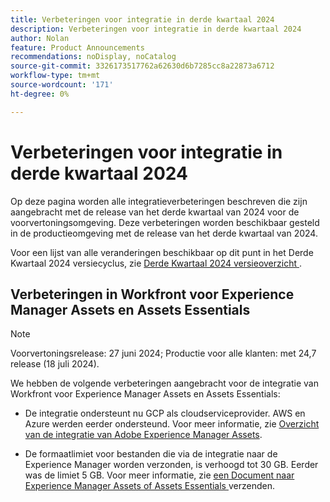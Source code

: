 ```yaml
---
title: Verbeteringen voor integratie in derde kwartaal 2024
description: Verbeteringen voor integratie in derde kwartaal 2024
author: Nolan
feature: Product Announcements
recommendations: noDisplay, noCatalog
source-git-commit: 3326173517762a62630d6b7285cc8a22873a6712
workflow-type: tm+mt
source-wordcount: '171'
ht-degree: 0%

---
```


# Verbeteringen voor integratie in derde kwartaal 2024

Op deze pagina worden alle integratieverbeteringen beschreven die zijn aangebracht met de release van het derde kwartaal van 2024 voor de voorvertoningsomgeving. Deze verbeteringen worden beschikbaar gesteld in de productieomgeving met de release van het derde kwartaal van 2024.

Voor een lijst van alle veranderingen beschikbaar op dit punt in het Derde Kwartaal 2024 versiecyclus, zie [&#x200B; Derde Kwartaal 2024 versieoverzicht &#x200B;](/help/quicksilver/product-announcements/product-releases/24-q3-release-activity/24-q3-release-overview.md).

## Verbeteringen in Workfront voor Experience Manager Assets en Assets Essentials

>[!NOTE]
>
>Voorvertoningsrelease: 27 juni 2024; Productie voor alle klanten: met 24,7 release (18 juli 2024).

We hebben de volgende verbeteringen aangebracht voor de integratie van Workfront voor Experience Manager Assets en Assets Essentials:

* De integratie ondersteunt nu GCP als cloudserviceprovider. AWS en Azure werden eerder ondersteund. Voor meer informatie, zie [&#x200B; Overzicht van de integratie van Adobe Experience Manager Assets &#x200B;](/help/quicksilver/documents/adobe-workfront-for-experience-manager-assets-essentials/aem-asset-integrations.md).

* De formaatlimiet voor bestanden die via de integratie naar de Experience Manager worden verzonden, is verhoogd tot 30 GB. Eerder was de limiet 5 GB. Voor meer informatie, zie [&#x200B; een Document naar Experience Manager Assets of Assets Essentials &#x200B;](/help/quicksilver/documents/adobe-workfront-for-experience-manager-assets-essentials/send-to-aem.md) verzenden.

